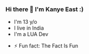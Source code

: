 ### Hi there 👋 I'm Kanye East :)

<!--
**TheRealKanyeEast/TheRealKanyeEast** is a ✨ _special_ ✨ repository because its `README.md` (this file) appears on your GitHub profile. -->


- I'm 13 y/o
- I live in India
- I'm a LUA Dev
<!-- - I'm also the Owner of TriStar Hub! -->
- ⚡ Fun fact: The Fact Is Fun
